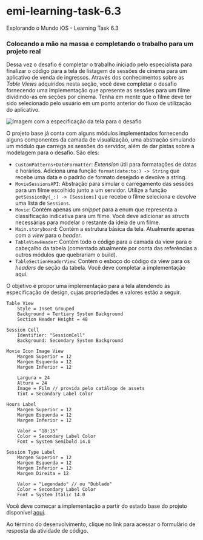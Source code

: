 # emi-learning-task-6.3

Explorando o Mundo iOS - Learning Task 6.3

### Colocando a mão na massa e completando o trabalho para um projeto real

Dessa vez o desafio é completar o trabalho iniciado pelo especialista para finalizar o código para a tela de listagem de sessões de cinema para um aplicativo de venda de ingressos. Através dos conhecimentos sobre as _Table Views_ adquiridos nesta seção, você deve completar o desafio fornecendo uma implementação que apresente as sessões para um filme dividindo-as em seções por cinema. Tenha em mente que o filme deve ter sido selecionado pelo usuário em um ponto anterior do fluxo de utilização do aplicativo.

![Imagem com a especificação da tela para o desafio](https://github.com/zup-academy/materiais-publicos-treinamentos/blob/main/explorando-o-mundo-ios/imagens/table-views-lt3-especificacao-alvo.jpg?raw=true)

O projeto base já conta com alguns módulos implementados fornecendo alguns componentes da camada de visualização, uma abstração simulando um módulo que carrega as sessões do servidor, além de dar pistas sobre a modelagem para o desafio. São eles:

* `CustomPatterns+DateFormatter`: _Extension_ útil para formatações de datas e horários. Adiciona uma função `format(date:to:) -> String` que recebe uma data e o padrão de formato desejado e devolve a string.
* `MovieSessionsAPI`: Abstração para simular o carregamento das sessões para um filme escolhido junto a um servidor. Utilize a função `getSessionBy(_:) -> [Sessions]` que recebe o filme seleciona e devolve uma lista de `Sessions`.
* `Movie`: Contém apenas um _snippet_ para a enum que representa a classificação indicativa para um filme. Você deve adicionar as _structs_ necessárias para modelar o restante da ideia de um filme. 
* `Main.storyboard`: Contém a estrutura básica da tela. Atualmente apenas com a _view_ para o _header_.
* `TableViewHeader`: Contém todo o código para a camada da view para o cabeçalho da tabela (comentado atualmente por conta das referências a outros módulos que quebrariam o build).
* `TableSectionHeaderView`: Contém o esboço do código da view para os _headers_ de seção da tabela. Você deve completar a implementação aqui.

O objetivo é propor uma implementação para a tela atendendo às especificação de design, cujas propriedades e valores estão a seguir.

```
Table View
    Style = Inset Grouped
    Background = Tertiary System Background
    Section Header Height = 48

Session Cell
    Identifier: "SessionCell"
    Background: Secondary System Background

Movie Icon Image View
    Margem Superior = 12
    Margem Esquerda = 12
    Margem Inferior = 12

    Largura = 24
    Altura = 24
    Image = Film // provida pelo catálogo de assets
    Tint = Secondary Label Color

Hours Label
    Margem Superior = 12
    Margem Esquerda = 12
    Margem Inferior = 12

    Valor = "18:15"
    Color = Secondary Label Color
    Font = System Semibold 14.0

Session Type Label
    Margem Superior = 12
    Margem Esquerda = 12
    Margem Inferior = 12
    Margem Direita = 12

    Valor = "Legendado" // ou "Dublado"
    Color = Secondary Label Color
    Font = System Italic 14.0
```

Você deve começar a implementação a partir do estado base do projeto disponível [aqui](https://github.com/rafaelrollozup/emi-learning-task-6.3).

Ao término do desenvolvimento, clique no link para acessar o formulário de resposta da atividade de código.
